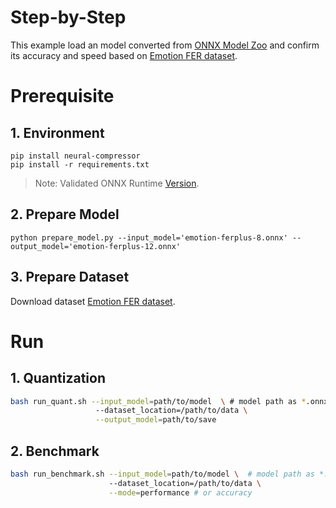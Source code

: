 # Step-by-Step

This example load an model converted from [ONNX Model Zoo](https://github.com/onnx/models) and confirm its accuracy and speed based on [Emotion FER dataset](https://www.kaggle.com/c/challenges-in-representation-learning-facial-expression-recognition-challenge/data).

# Prerequisite

## 1. Environment

```shell
pip install neural-compressor
pip install -r requirements.txt
```

> Note: Validated ONNX Runtime [Version](/docs/source/installation_guide.md#validated-software-environment).

## 2. Prepare Model

```shell
python prepare_model.py --input_model='emotion-ferplus-8.onnx' --output_model='emotion-ferplus-12.onnx'
```

## 3. Prepare Dataset

Download dataset [Emotion FER dataset](https://www.kaggle.com/c/challenges-in-representation-learning-facial-expression-recognition-challenge/data).

# Run

## 1. Quantization

```bash
bash run_quant.sh --input_model=path/to/model  \ # model path as *.onnx
                   --dataset_location=/path/to/data \
                   --output_model=path/to/save
```

## 2. Benchmark

```bash
bash run_benchmark.sh --input_model=path/to/model \  # model path as *.onnx
                      --dataset_location=/path/to/data \
                      --mode=performance # or accuracy
```
